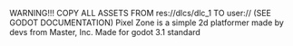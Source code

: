 WARNING!!! COPY ALL ASSETS FROM res://dlcs/dlc_1 TO user:// (SEE GODOT DOCUMENTATION)
Pixel Zone is a simple 2d platformer made by devs from Master, Inc.
Made for godot 3.1 standard
